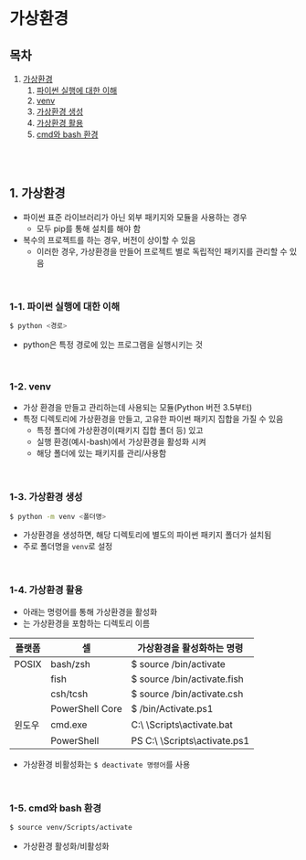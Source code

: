 # 가상환경

## 목차

1. [가상환경](#1-가상환경)
    1. [파이썬 실행에 대한 이해](#1-1-파이썬-실행에-대한-이해)
    2. [venv](#1-2-venv)
    3. [가상환경 생성](#1-3-가상환경-생성)
    4. [가상환경 활용](#1-4-가상환경-활용)
    5. [cmd와 bash 환경](#1-5-cmd와-bash-환경)

<br>
<br>

## 1. 가상환경

-   파이썬 표준 라이브러리가 아닌 외부 패키지와 모듈을 사용하는 경우
    -   모두 pip를 통해 설치를 해야 함
-   복수의 프로젝트를 하는 경우, 버전이 상이할 수 있음
    -   이러한 경우, 가상환경을 만들어 프로젝트 별로 독립적인 패키지를 관리할 수 있음

<br>

### 1-1. 파이썬 실행에 대한 이해

```bash
$ python <경로>
```

-   python은 특정 경로에 있는 프로그램을 실행시키는 것

<br>

### 1-2. venv

-   가상 환경을 만들고 관리하는데 사용되는 모듈(Python 버전 3.5부터)
-   특정 디렉토리에 가상환경을 만들고, 고유한 파이썬 패키지 집합을 가질 수 있음
    -   특정 폴더에 가상환경이(패키지 집합 폴더 등) 있고
    -   실행 환경(예시-bash)에서 가상환경을 활성화 시켜
    -   해당 폴더에 있는 패키지를 관리/사용함

<br>

### 1-3. 가상환경 생성

```bash
$ python -m venv <폴더명>
```

-   가상환경을 생성하면, 해당 디렉토리에 별도의 파이썬 패키지 폴더가 설치됨
-   주로 폴더명을 `venv`로 설정

<br>

### 1-4. 가상환경 활용

-   아래는 명령어를 통해 가상환경을 활성화
-   <venv>는 가상환경을 포함하는 디렉토리 이름

| 플랫폼 | 셀              | 가상환경을 활성화하는 명령         |
| ------ | --------------- | ---------------------------------- |
| POSIX  | bash/zsh        | $ source <venv>/bin/activate       |
|        | fish            | $ source <venv>/bin/activate.fish  |
|        | csh/tcsh        | $ source <venv>/bin/activate.csh   |
|        | PowerShell Core | $ <venv>/bin/Activate.ps1          |
| 윈도우 | cmd.exe         | C:\ <venv>\Scripts\activate.bat    |
|        | PowerShell      | PS C:\ <venv>\Scripts\activate.ps1 |

-   가상환경 비활성화는 `$ deactivate 명령어`를 사용

<br>

### 1-5. cmd와 bash 환경

```bash
$ source venv/Scripts/activate
```

-   가상환경 활성화/비활성화
